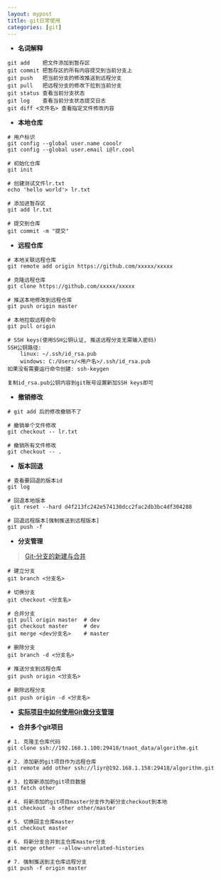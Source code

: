 ```yaml
---
layout: mypost
title: git日常使用
categories: [git]
---
```


- **名词解释**

```
git add    把文件添加到暂存区
git commit 把暂存区的所有内容提交到当前分支上
git push   把当前分支的修改推送到远程分支
git pull   把远程分支的修改下拉到当前分支
git status 查看当前分支状态
git log    查看当前分支状态提交日志
git diff <文件名> 查看指定文件修改内容
```

- **本地仓库**

```
# 用户标识
git config --global user.name cooolr
git config --global user.email i@lr.cool

# 初始化仓库
git init

# 创建测试文件lr.txt
echo 'hello world'> lr.txt

# 添加进暂存区
git add lr.txt

# 提交到仓库
git commit -m "提交"
```

- **远程仓库**

```
# 本地关联远程仓库
git remote add origin https://github.com/xxxxx/xxxxx

# 克隆远程仓库
git clone https://github.com/xxxxx/xxxxx

# 推送本地修改到远程仓库
git push origin master

# 本地拉取远程命令
git pull origin

# SSH keys(使用SSH公钥认证, 推送远程分支无需输入密码)
SSH公钥路径: 
    linux: ~/.ssh/id_rsa.pub
    windows: C:/Users/<用户名>/.ssh/id_rsa.pub
如果没有需要运行命令创建: ssh-keygen

复制id_rsa.pub公钥内容到git账号设置新加SSH keys即可
```

- **撤销修改**

```
# git add 后的修改撤销不了

# 撤销单个文件修改
git checkout -- lr.txt

# 撤销所有文件修改
git checkout -- .
```

- **版本回退**

```
# 查看要回退的版本id
git log

# 回退本地版本
 git reset --hard d4f213fc242e574130dcc2fac2db3bc4df304288

# 回退远程版本[强制推送到远程版本]
git push -f
```

- **分支管理**

> [Git-分支的新建与合并](https://git-scm.com/book/zh/v1/Git-分支-分支的新建与合并)

```
# 建立分支
git branch <分支名>

# 切换分支
git checkout <分支名>

# 合并分支
git pull origin master  # dev
git checkout master     # dev
git merge <dev分支名>    # master

# 删除分支
git branch -d <分支名>

# 推送分支到远程仓库
git push origin <分支名>

# 删除远程分支
git push origin -d <分支名>
```


- **[实际项目中如何使用Git做分支管理](https://blog.csdn.net/shusheng0007/article/details/80791849)**
  

- **合并多个git项目**

```
# 1. 克隆主仓库代码
git clone ssh://192.168.1.100:29418/tnaot_data/algorithm.git

# 2. 添加新的git项目作为远程仓库
git remote add other ssh://liyr@192.168.1.158:29418/algorithm.git

# 3. 拉取新添加的git项目数据
git fetch other

# 4. 将新添加的git项目master分支作为新分支checkout到本地
git checkout -b other other/master

# 5. 切换回主仓库master
git checkout master

# 6. 将新分支合并到主仓库master分支
git merge other --allow-unrelated-histories

# 7. 强制推送到主仓库远程分支
git push -f origin master
```